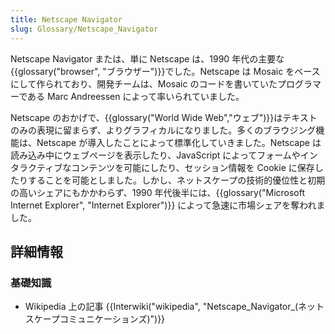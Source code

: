 ```yaml
---
title: Netscape Navigator
slug: Glossary/Netscape_Navigator
---
```

Netscape Navigator または、単に Netscape は、1990 年代の主要な{{glossary("browser", "ブラウザー")}}でした。Netscape は Mosaic をベースにして作られており、開発チームは、Mosaic のコードを書いていたプログラマーである Marc Andreessen によって率いられていました。

Netscape のおかげで、{{glossary("World Wide Web","ウェブ")}}はテキストのみの表現に留まらず、よりグラフィカルになりました。多くのブラウジング機能は、Netscape が導入したことによって標準化していきました。Netscape は読み込み中にウェブページを表示したり、JavaScript によってフォームやインタラクティブなコンテンツを可能にしたり、セッション情報を Cookie に保存したりすることを可能としました。しかし、ネットスケープの技術的優位性と初期の高いシェアにもかかわらず、1990 年代後半には、{{glossary("Microsoft Internet Explorer", "Internet Explorer")}} によって急速に市場シェアを奪われました。

## 詳細情報

### 基礎知識

- Wikipedia 上の記事 {{Interwiki("wikipedia", "Netscape_Navigator_(ネットスケープコミュニケーションズ)")}}
